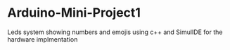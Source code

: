 # Arduino-Mini-Project1
Leds system showing numbers and emojis using c++ and SimulIDE for the hardware implmentation
